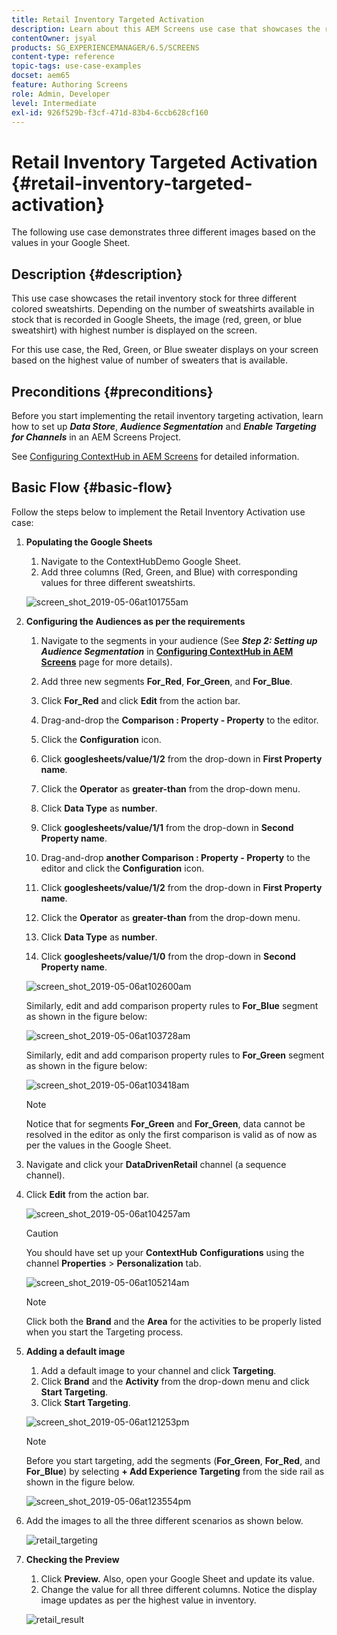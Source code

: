 ```yaml
---
title: Retail Inventory Targeted Activation
description: Learn about this AEM Screens use case that showcases the retail inventory stock for three different colored sweatshirts.
contentOwner: jsyal
products: SG_EXPERIENCEMANAGER/6.5/SCREENS
content-type: reference
topic-tags: use-case-examples
docset: aem65
feature: Authoring Screens
role: Admin, Developer
level: Intermediate
exl-id: 926f529b-f3cf-471d-83b4-6ccb628cf160
---
```

# Retail Inventory Targeted Activation {#retail-inventory-targeted-activation}

The following use case demonstrates three different images based on the values in your Google Sheet.

## Description {#description}

This use case showcases the retail inventory stock for three different colored sweatshirts. Depending on the number of sweatshirts available in stock that is recorded in Google Sheets, the image (red, green, or blue sweatshirt) with highest number is displayed on the screen.

For this use case, the Red, Green, or Blue sweater displays on your screen based on the highest value of number of sweaters that is available.

## Preconditions {#preconditions}

Before you start implementing the retail inventory targeting activation, learn how to set up ***Data Store***, ***Audience Segmentation*** and ***Enable Targeting for Channels*** in an AEM Screens Project.

See [Configuring ContextHub in AEM Screens](configuring-context-hub.md) for detailed information.

## Basic Flow {#basic-flow}

Follow the steps below to implement the Retail Inventory Activation use case:

1. **Populating the Google Sheets**

    1. Navigate to the ContextHubDemo Google Sheet.
    1. Add three columns (Red, Green, and Blue) with corresponding values for three different sweatshirts.

   ![screen_shot_2019-05-06at101755am](assets/screen_shot_2019-05-06at101755am.png)

1. **Configuring the Audiences as per the requirements**

    1. Navigate to the segments in your audience (See ***Step 2: Setting up Audience Segmentation*** in **[Configuring ContextHub in AEM Screens](configuring-context-hub.md)** page for more details).

    1. Add three new segments **For_Red**, **For_Green**, and **For_Blue**.

    1. Click **For_Red** and click **Edit** from the action bar.

    1. Drag-and-drop the **Comparison : Property - Property** to the editor.
    1. Click the **Configuration** icon.
    1. Click **googlesheets/value/1/2** from the drop-down in **First Property name**.
    1. Click the **Operator** as **greater-than** from the drop-down menu.
    1. Click **Data Type** as **number**.
    1. Click **googlesheets/value/1/1** from the drop-down in **Second Property name**.
    1. Drag-and-drop **another Comparison : Property - Property** to the editor and click the **Configuration** icon.
    1. Click **googlesheets/value/1/2** from the drop-down in **First Property name**.
    1. Click the **Operator** as **greater-than** from the drop-down menu.
    1. Click **Data Type** as **number**.
    1. Click **googlesheets/value/1/0** from the drop-down in **Second Property name**.

   ![screen_shot_2019-05-06at102600am](assets/screen_shot_2019-05-06at102600am.png)

   Similarly, edit and add comparison property rules to **For_Blue** segment as shown in the figure below:

   ![screen_shot_2019-05-06at103728am](assets/screen_shot_2019-05-06at103728am.png)

   Similarly, edit and add comparison property rules to **For_Green** segment as shown in the figure below:

   ![screen_shot_2019-05-06at103418am](assets/screen_shot_2019-05-06at103418am.png)

   >[!NOTE]
   >
   >Notice that for segments **For_Green** and **For_Green**, data cannot be resolved in the editor as only the first comparison is valid as of now as per the values in the Google Sheet.

1. Navigate and click your **DataDrivenRetail** channel (a sequence channel).
1. Click **Edit** from the action bar.

   ![screen_shot_2019-05-06at104257am](assets/screen_shot_2019-05-06at104257am.png)

   >[!CAUTION]
   >
   >You should have set up your **ContextHub** **Configurations** using the channel **Properties** > **Personalization** tab.

   ![screen_shot_2019-05-06at105214am](assets/screen_shot_2019-05-06at105214am.png)

   >[!NOTE]
   >
   >Click both the **Brand** and the **Area** for the activities to be properly listed when you start the Targeting process.

1. **Adding a default image**

    1. Add a default image to your channel and click **Targeting**.
    1. Click **Brand** and the **Activity** from the drop-down menu and click **Start Targeting**.
    1. Click **Start Targeting**.

   ![screen_shot_2019-05-06at121253pm](assets/screen_shot_2019-05-06at121253pm.png)

   >[!NOTE]
   >
   >Before you start targeting, add the segments (**For_Green**, **For_Red**, and **For_Blue**) by selecting **+ Add Experience Targeting** from the side rail as shown in the figure below.

   ![screen_shot_2019-05-06at123554pm](assets/screen_shot_2019-05-06at123554pm.png)

1. Add the images to all the three different scenarios as shown below.

   ![retail_targeting](assets/retail_targeting.gif)

1. **Checking the Preview**

    1. Click **Preview.** Also, open your Google Sheet and update its value.
    1. Change the value for all three different columns. Notice the display image updates as per the highest value in inventory.

   ![retail_result](assets/retail_result.gif)
